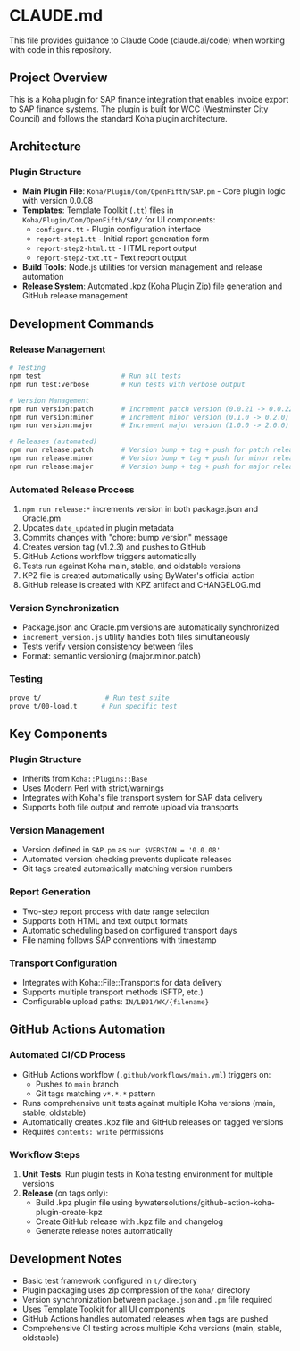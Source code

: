 # CLAUDE.md

This file provides guidance to Claude Code (claude.ai/code) when working with code in this repository.

## Project Overview

This is a Koha plugin for SAP finance integration that enables invoice export to SAP finance systems. The plugin is built for WCC (Westminster City Council) and follows the standard Koha plugin architecture.

## Architecture

### Plugin Structure

- **Main Plugin File**: `Koha/Plugin/Com/OpenFifth/SAP.pm` - Core plugin logic with version 0.0.08
- **Templates**: Template Toolkit (`.tt`) files in `Koha/Plugin/Com/OpenFifth/SAP/` for UI components:
  - `configure.tt` - Plugin configuration interface
  - `report-step1.tt` - Initial report generation form
  - `report-step2-html.tt` - HTML report output
  - `report-step2-txt.tt` - Text report output
- **Build Tools**: Node.js utilities for version management and release automation
- **Release System**: Automated .kpz (Koha Plugin Zip) file generation and GitHub release management

## Development Commands

### Release Management

```bash
# Testing
npm test                    # Run all tests
npm run test:verbose        # Run tests with verbose output

# Version Management
npm run version:patch       # Increment patch version (0.0.21 -> 0.0.22)
npm run version:minor       # Increment minor version (0.1.0 -> 0.2.0)
npm run version:major       # Increment major version (1.0.0 -> 2.0.0)

# Releases (automated)
npm run release:patch       # Version bump + tag + push for patch release
npm run release:minor       # Version bump + tag + push for minor release
npm run release:major       # Version bump + tag + push for major release
```

### Automated Release Process

1. `npm run release:*` increments version in both package.json and Oracle.pm
2. Updates `date_updated` in plugin metadata
3. Commits changes with "chore: bump version" message
4. Creates version tag (v1.2.3) and pushes to GitHub
5. GitHub Actions workflow triggers automatically
6. Tests run against Koha main, stable, and oldstable versions
7. KPZ file is created automatically using ByWater's official action
8. GitHub release is created with KPZ artifact and CHANGELOG.md

### Version Synchronization

- Package.json and Oracle.pm versions are automatically synchronized
- `increment_version.js` utility handles both files simultaneously
- Tests verify version consistency between files
- Format: semantic versioning (major.minor.patch)

### Testing

```bash
prove t/                # Run test suite
prove t/00-load.t      # Run specific test
```

## Key Components

### Plugin Structure

- Inherits from `Koha::Plugins::Base`
- Uses Modern Perl with strict/warnings
- Integrates with Koha's file transport system for SAP data delivery
- Supports both file output and remote upload via transports

### Version Management

- Version defined in `SAP.pm` as `our $VERSION = '0.0.08'`
- Automated version checking prevents duplicate releases
- Git tags created automatically matching version numbers

### Report Generation

- Two-step report process with date range selection
- Supports both HTML and text output formats
- Automatic scheduling based on configured transport days
- File naming follows SAP conventions with timestamp

### Transport Configuration

- Integrates with Koha::File::Transports for data delivery
- Supports multiple transport methods (SFTP, etc.)
- Configurable upload paths: `IN/LB01/WK/{filename}`

## GitHub Actions Automation

### Automated CI/CD Process

- GitHub Actions workflow (`.github/workflows/main.yml`) triggers on:
  - Pushes to `main` branch
  - Git tags matching `v*.*.*` pattern
- Runs comprehensive unit tests against multiple Koha versions (main, stable, oldstable)
- Automatically creates .kpz file and GitHub releases on tagged versions
- Requires `contents: write` permissions

### Workflow Steps

1. **Unit Tests**: Run plugin tests in Koha testing environment for multiple versions
2. **Release** (on tags only):
   - Build .kpz plugin file using bywatersolutions/github-action-koha-plugin-create-kpz
   - Create GitHub release with .kpz file and changelog
   - Generate release notes automatically

## Development Notes

- Basic test framework configured in `t/` directory
- Plugin packaging uses zip compression of the `Koha/` directory
- Version synchronization between `package.json` and `.pm` file required
- Uses Template Toolkit for all UI components
- GitHub Actions handles automated releases when tags are pushed
- Comprehensive CI testing across multiple Koha versions (main, stable, oldstable)
